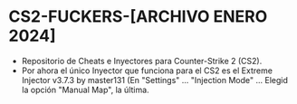# CS2-FUCKERS-[ARCHIVO ENERO 2024]
- Repositorio de Cheats e Inyectores para Counter-Strike 2 (CS2).
- Por ahora el único Inyector que funciona para el CS2 es el Extreme Injector v3.7.3 by master131 (En "Settings" ... "Injection Mode" ... Elegid la opción "Manual Map", la última.
